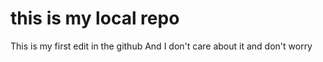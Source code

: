 # this is my local repo
This is my first  edit in the github
And I don't care about it and don't worry 
